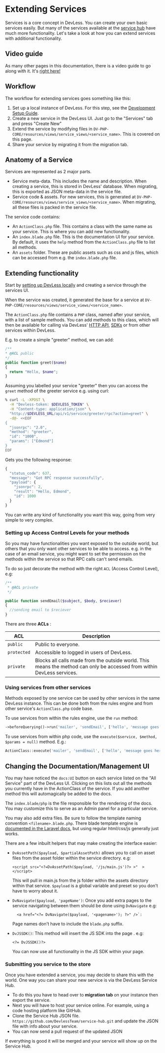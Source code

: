 # Extending Services

Services is a core concept in DevLess. You can create your own basic services easily. But many of the services available at the [service hub](using-external-services.md) have much more functionality. Let's take a look at how you can extend services with additional functionality.

## Video guide

As many other pages in this documentation, there is a video guide to go along with it. It's [right here!](https://youtu.be/tS6-tS3yjLc)

## Workflow

The workflow for extending services goes something like this:

1. Set up a local instance of DevLess. For this step, see the [Development Setup Guide](dev-environment.md).
2. Create a new service in the DevLess UI. Just go to the "Services" tab and press "Create New"
3. Extend the service by modifying files in `DV-PHP-CORE/resources/views/service_views/<service_name>`. This is covered on this page.
4. Share your service by migrating it from the migration tab.

## Anatomy of a Service

Services are represented as 2 major parts.

* Service meta-data. This includes the name and description. When creating a service, this is stored in DevLess' database. When migrating, this is exported as JSON meta-data in the service file.
* Service code & assets. For new services, this is generated at `DV-PHP-CORE/resources/views/service_views/<service_name>`. When migrating, all these files is packed in the service file.

The service code contains:

* An `ActionClass.php` file. This contains a class with the same name as your service. This is where you can add new functionality.
* An `index.blade.php` file. This is the documentation UI for your service. By default, it uses the `help` method from the `ActionClass.php` file to list all methods.
* An `assets` folder. These are public assets such as css and js files, which can be accessed from e.g. the `index.blade.php` file.

## Extending functionality

Start by [setting up DevLess locally](dev-environment.md) and creating a service through the services UI.

When the service was created, it generated the base for a service at `DV-PHP-CORE/resources/views/service_views/<service_name>`.

The `ActionClass.php` file contains a `PHP` class, named after your service, with a list of sample methods. You can add methods to this class, which will then be available for calling via DevLess' [HTTP API](interacting-with-devless/http-api.md), [SDKs](interacting-with-devless/sdks.md) or from other services within DevLess.

E.g. to create a simple "greeter" method, we can add:

```php
/**
* @ACL public
*/
public function greet($name)
{
  return "Hello, $name";
}
```

Assuming you labelled your service "greeter" then you can access the `greet` method of the greeter service e.g. using curl:

```bash
% curl -L -XPOST \
  -H "Devless-token: $DEVLESS_TOKEN" \
  -H "Content-type: application/json" \
  "http://$DEVLESS_URL/api/v1/service/greeter/rpc?action=greet" \
  -d@- <<EOF
{
  "jsonrpc": "2.0",
  "method": "greeter",
  "id": "1000",
  "params": ["Edmond"]
}
EOF
```

Gets you the following response:

```javascript
{
  "status_code": 637,
  "message": "Got RPC response successfully",
  "payload": {
    "jsonrpc": 2,
    "result": "Hello, Edmond",
    "id": 1000
  }
}
```

You can write any kind of functionality you want this way, going from very simple to very complex.

### Setting up Access Control Levels for your methods

So you may have functionalities you want exposed to the outside world, but others that you only want other services to be able to access. e.g. in the case of an email service, you might want to set the permission on the methods within the service so that RPC calls can't send emails.

To do so just decorate the method with the right `ACL` \(Access Control Level\), e.g:

```php
/**
 * @ACL private
 */

public function sendEmail($subject, $body, $reciever)
{
  //sending email to $reciever
}
```

There are three **ACLs** :

| ACL | Description |
| --- | --- |
| `public` | Public to everyone. |
| `protected` | Accessible to logged in users of DevLess. |
| `private` | Blocks all calls made from the outside world. This means the method can only be accessed from within DevLess services. |

### Using services from other services

Methods exposed by one service can be used by other services in the same DevLess instance. This can be done both from the rules engine and from other service's `ActionClass.php` code base.

To use services from within the rules engine, use the `run` method:

```php
->beforeQuerying()->run('mailer', 'sendEmail', ['hello', 'message goes here', 'joe@email.com'])->getResult($state)->succeedWith($state)
```

To use services from within php code, use the `execute($service, $method, $params = null)` method. E.g.:

```php
ActionClass::execute('mailer', 'sendEmail', ['hello', 'message goes here', 'joe@email.com'])
```

## Changing the Documentation/Management UI

You may have noticed the `docs:UI` button on each service listed on the "All Service" part of the DevLess UI. Clicking on this lists out all the methods you currently have in the ActionClass of the service. If you add another method this will automagically be added to the docs.

The `index.blade/php` is the file responsible for the rendering of the docs. You may customize this to serve as an Admin panel for a particular service.

You may also add extra files. Be sure to follow the template naming convention `<filename>.blade.php`. There blade template engine is [documented in the Laravel docs](https://laravel.com/docs/5.1/blade), but using regular html/css/js generally just works.

There are a few inbuilt helpers that may make creating the interface easier:

* `DvAssetPath($payload, $partialAssetPath)` allows you to call on asset files from the asset folder within the service directory. e.g: 

  ```markup
  <script src="<?=DvAssetPath($payload, '/js/main.js')?> >"  ></script>
  ```

  This will pull in main.js from the js folder within the assets directory within that service. `$payload` is a global variable and preset so you don't have to worry about it. 

* `DvNavigate($payload, 'pageName')`: Once you add extra pages to the service navigating between them should be done using `DvNavigate` e.g: 

  ```markup
    <a href="<?= DvNavigate($payload, '<pagename>'); ?>" />`:
  ```

    Page names don't have to include the `blade.php` suffix.

* `DvJSSDK()`: This method will insert the JS SDK into the page . e.g: 

  ```markup
  <?= DvJSSDK()?>
  ```

  You can now use all functionality in the JS SDK within your page.

### Submitting you service to the store

Once you have extended a service, you may decide to share this with the world. One way you can share your new service is via the DevLess Service Hub.

* To do this you have to head over to **migration tab** on your instance then export the service.
* Next you will have to host your service online. For example, using a code hosting platform like GitHub.
* Clone the Service Hub JSON file. `https://github.com/DevlessTeam/service-hub.git` and update the JSON file with info about your service. 
* You can now send a pull request  of the updated JSON 

If everything is good it will be merged and your service will show up on the Service Hub.

